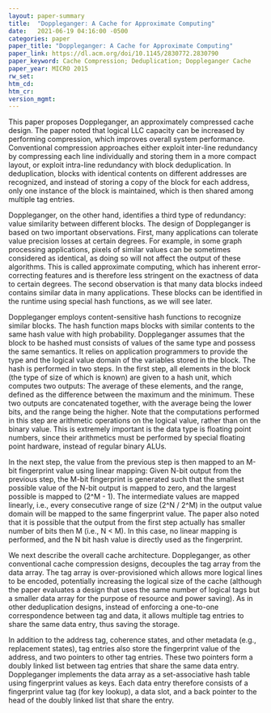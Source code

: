 ```yaml
---
layout: paper-summary
title:  "Doppleganger: A Cache for Approximate Computing"
date:   2021-06-19 04:16:00 -0500
categories: paper
paper_title: "Doppleganger: A Cache for Approximate Computing"
paper_link: https://dl.acm.org/doi/10.1145/2830772.2830790
paper_keyword: Cache Compression; Deduplication; Doppleganger Cache
paper_year: MICRO 2015
rw_set:
htm_cd:
htm_cr:
version_mgmt:
---
```


This paper proposes Doppleganger, an approximately compressed cache design. The paper noted that logical LLC capacity 
can be increased by performing compression, which improves overall system performance.
Conventional compression approaches either exploit inter-line redundancy by compressing each line individually
and storing them in a more compact layout, or exploit intra-line redundancy with block deduplication. In deduplication,
blocks with identical contents on different addresses are recognized, and instead of storing a copy of the block
for each address, only one instance of the block is maintained, which is then shared among multiple tag entries.

Doppleganger, on the other hand, identifies a third type of redundancy: value similarity between different blocks.
The design of Doppleganger is based on two important observations. First, many applications can tolerate value
precision losses at certain degrees. For example, in some graph processing applications, pixels of similar values can 
be sometimes considered as identical, as doing so will not affect the output of these algorithms.
This is called approximate computing, which has inherent error-correcting features and is therefore less stringent
on the exactness of data to certain degrees.
The second observation is that many data blocks indeed contains similar data in many applications. 
These blocks can be identified in the runtime using special hash functions, as we will see later.

Doppleganger employs content-sensitive hash functions to recognize similar blocks. 
The hash function maps blocks with similar contents to the same hash value with high probability. 
Doppleganger assumes that the block to be hashed must consists of values of the same type and possess the same
semantics. It relies on application programmers to provide the type and the logical value domain of the variables
stored in the block.
The hash is performed in two steps. In the first step, all elements in the block (the type of size of which is known)
are given to a hash unit, which computes two outputs: The average of these elements, and the range, defined as the 
difference between the maximum and the minimum. These two outputs are concatenated together, with the average
being the lower bits, and the range being the higher.
Note that the computations performed in this step are arithmetic operations on the logical value, rather than on
the binary value. This is extremely important is the data type is floating point numbers, since their arithmetics
must be performed by special floating point hardware, instead of regular binary ALUs.

In the next step, the value from the previous step is then mapped to an M-bit fingerprint value using linear mapping:
Given N-bit output from the previous step, the M-bit fingerprint is generated such that the smallest possible 
value of the N-bit output is mapped to zero, and the largest possible is mapped to (2^M - 1). The intermediate values
are mapped linearly, i.e., every consecutive range of size (2^N / 2^M) in the output value domain will be mapped to the 
same fingerprint value.
The paper also noted that it is possible that the output from the first step actually has smaller number of bits
then M (i.e., N < M). In this case, no linear mapping is performed, and the N bit hash value is directly used as 
the fingerprint.

We next describe the overall cache architecture. Doppleganger, as other conventional cache compression designs, 
decouples the tag array from the data array. The tag array is over-provisioned which allows more logical lines to
be encoded, potentially increasing the logical size of the cache (although the paper evaluates a design that uses 
the same number of logical tags but a smaller data array for the purpose of resource and power saving).
As in other deduplication designs, instead of enforcing a one-to-one correspondence between tag and data, it allows 
multiple tag entries to share the same data entry, thus saving the storage.

In addition to the address tag, coherence states, and other metadata (e.g., replacement states), tag entries
also store the fingerprint value of the address, and two pointers to other tag entries. These two pointers form
a doubly linked list between tag entries that share the same data entry.
Doppleganger implements the data array as a set-associative hash table using fingerprint values as keys.
Each data entry therefore consists of a fingerprint value tag (for key lookup), a data slot, and a back pointer
to the head of the doubly linked list that share the entry.
